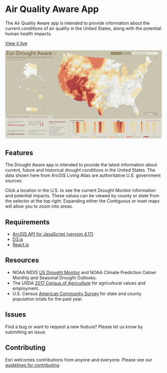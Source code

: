 # Air Quality Aware App

The Air Quality Aware app is intended to provide information about the current conditions of air quality in the United States, along with the potential human health impacts. 

[View it live](https://livingatlas.arcgis.com/drought/)

![App](./screenshot.png)

## Features
The Drought Aware app is intended to provide the latest information about current, future and historical drought conditions in the United States. The data shown here from ArcGIS Living Atlas are authoritative U.S. government sources

Click a location in the U.S. to see the current Drought Monitor information and potential impacts. These values can be viewed by county or state from the selector at the top right.  Expanding either the Contiguous or inset maps will allow you to zoom into areas.

## Requirements

- [ArcGIS API for JavaScript (version 4.17)](https://developers.arcgis.com/javascript/index.html)
- [D3.js](https://d3js.org/)
- [React.js](https://reactjs.org/)

## Resources
- NOAA NIDIS [US Drought Monitor](https://www.airnow.gov/) and NOAA Climate Prediction Cetner Monthly and Seasonal Drought Outlooks.
- The USDA [2017 Census of Agriculture](https://www.arcgis.com/home/item.html?id=47ed83c3b4f943118e848fbfc33d119e) for agricultural values and employment.
- U.S. Census [American Community Survey](https://livingatlas.arcgis.com/en/browse/#d=2&q=ACS&cont=true) for state and county population totals for the past year.

## Issues

Find a bug or want to request a new feature?  Please let us know by submitting an issue.

## Contributing

Esri welcomes contributions from anyone and everyone. Please see our [guidelines for contributing](https://github.com/esri/contributing).